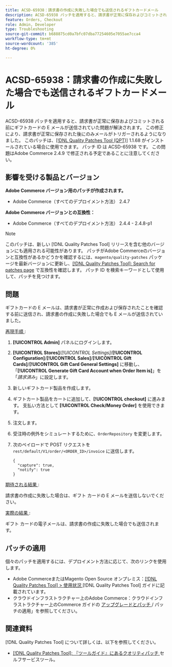 ```yaml
---
title: ACSD-65938：請求書の作成に失敗した場合でも送信されるギフトカードメール
description: ACSD-65938 パッチを適用すると、請求書が正常に保存およびコミットされる前にギフトカードの E メールが送信されるAdobe Commerceの問題を修正し、請求書が適切に保存された後に E メールがトリガーされるようにします。
feature: Orders, Checkout
role: Admin, Developer
type: Troubleshooting
source-git-commit: b688875cd0a7bfc07dba77254605e7055ae7cca4
workflow-type: tm+mt
source-wordcount: '385'
ht-degree: 0%

---
```



# ACSD-65938：請求書の作成に失敗した場合でも送信されるギフトカードメール

ACSD-65938 パッチを適用すると、請求書が正常に保存およびコミットされる前にギフトカードの E メールが送信されていた問題が解決されます。 この修正により、請求書が正常に保存された後にのみメールがトリガーされるようになりました。 このパッチは、[[!DNL Quality Patches Tool (QPT)]](/help/tools/quality-patches-tool/quality-patches-tool-to-self-serve-quality-patches.md) 1.1.68 がインストールされている場合に使用できます。 パッチ ID は ACSD-65938 です。 この問題はAdobe Commerce 2.4.9 で修正される予定であることに注意してください。

## 影響を受ける製品とバージョン

**Adobe Commerce バージョン用のパッチが作成されます。**

* Adobe Commerce（すべてのデプロイメント方法） 2.4.7

**Adobe Commerce バージョンとの互換性：**

* Adobe Commerce（すべてのデプロイメント方法） 2.4.4 - 2.4.8-p1

>[!NOTE]
>
>このパッチは、新しい [!DNL Quality Patches Tool] リリースを含む他のバージョンにも適用される可能性があります。 パッチがAdobe Commerceのバージョンと互換性があるかどうかを確認するには、`magento/quality-patches` パッケージを最新バージョンに更新し、[[!DNL Quality Patches Tool]: Search for patches page](https://experienceleague.adobe.com/tools/commerce-quality-patches/index.html) で互換性を確認します。 パッチ ID を検索キーワードとして使用して、パッチを見つけます。

## 問題

ギフトカードの E メールは、請求書が正常に作成および保存されたことを確認する前に送信され、請求書の作成に失敗した場合でも E メールが送信されていました。

<u> 再現手順 </u>:

1. **[!UICONTROL Admin]** パネルにログインします。
2. **[!UICONTROL Stores]**/*[!UICONTROL Settings]*/**[!UICONTROL Configuration]**/**[!UICONTROL Sales]**/**[!UICONTROL Gift Cards]**/**[!UICONTROL Gift Card General Settings]** に移動し、「**[!UICONTROL Generate Gift Card Account when Order Item is]**」を「*請求済み*」に設定します。
3. 新しいギフトカード製品を作成します。
4. ギフトカート製品をカートに追加して、**[!UICONTROL checkout]** に進みます。 支払い方法として **[!UICONTROL Check/Money Order]** を使用できます。
5. 注文します。
6. 受注時の例外をシミュレートするために、`OrderRepository` を変更します。
7. 次のペイロードで POST リクエストを `rest/default/V1/order/<ORDER_ID>/invoice` に送信します。

   ```
   {
     "capture": true,
     "notify": true
   }
   ```


<u> 期待される結果 </u>:

請求書の作成に失敗した場合は、ギフト カードの E メールを送信しないでください。

<u> 実際の結果 </u>:

ギフト カードの電子メールは、請求書の作成に失敗した場合でも送信されます。

## パッチの適用

個々のパッチを適用するには、デプロイメント方法に応じて、次のリンクを使用します。

* Adobe CommerceまたはMagento Open Source オンプレミス：[[!DNL Quality Patches Tool] > 使用状況 ](/help/tools/quality-patches-tool/usage.md)[!DNL Quality Patches Tool] ガイドに記載されています。
* クラウドインフラストラクチャー上のAdobe Commerce：クラウドインフラストラクチャー上のCommerce ガイドの [ アップグレードとパッチ ](https://experienceleague.adobe.com/docs/commerce-cloud-service/user-guide/develop/upgrade/apply-patches.html)/ パッチの適用」を参照してください。

## 関連資料

[!DNL Quality Patches Tool] について詳しくは、以下を参照してください。

* [[!DNL Quality Patches Tool]: 『ツールガイド』にあるクオリティパッチ ](/help/tools/quality-patches-tool/quality-patches-tool-to-self-serve-quality-patches.md) セルフサービスツール。
